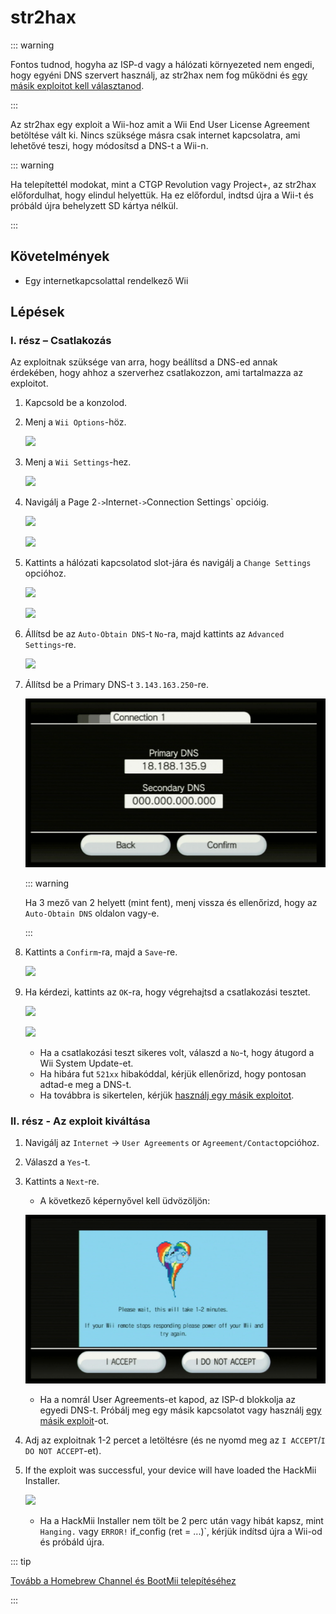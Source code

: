 # str2hax

::: warning

Fontos tudnod, hogyha az ISP-d vagy a hálózati környezeted nem engedi, hogy egyéni DNS szervert használj, az str2hax nem fog működni és [egy másik exploitot kell választanod](get-started).

:::

Az str2hax egy exploit a Wii-hoz amit a Wii End User License Agreement betöltése vált ki. Nincs szüksége másra csak internet kapcsolatra, ami lehetővé teszi, hogy módosítsd a DNS-t a Wii-n.

::: warning

Ha telepítettél modokat, mint a CTGP Revolution vagy Project+, az str2hax előfordulhat, hogy elindul helyettük. Ha ez előfordul, indtsd újra a Wii-t és próbáld újra behelyzett SD kártya nélkül.

:::

## Követelmények

- Egy internetkapcsolattal rendelkező Wii

## Lépések

### I. rész – Csatlakozás

Az exploitnak szüksége van arra, hogy beállítsd a DNS-ed annak érdekében, hogy ahhoz a szerverhez csatlakozzon, ami tartalmazza az exploitot.

1. Kapcsold be a konzolod.

2. Menj a `Wii Options`-höz.

   ![](/images/riiconnect24/Internet_1.png)

3. Menj a `Wii Settings`-hez.

   ![](/images/riiconnect24/Internet_2.png)

4. Navigálj a Page 2`->`Internet`->`Connection Settings\` opcióig.

   ![](/images/riiconnect24/Internet_3.png)

   ![](/images/riiconnect24/Internet_4.png)

5. Kattints a hálózati kapcsolatod slot-jára és navigálj a `Change Settings` opcióhoz.

   ![](/images/riiconnect24/Internet_5.png)

   ![](/images/riiconnect24/Internet_6.png)

6. Állítsd be az `Auto-Obtain DNS`-t `No`-ra, majd kattints az `Advanced Settings`-re.

   ![](/images/riiconnect24/Internet_7.png)

7. Állítsd be a Primary DNS-t `3.143.163.250`-re.

   ![](/images/exploits/str2hax/dns.png)

   ::: warning

   Ha 3 mező van 2 helyett (mint fent), menj vissza és ellenőrizd, hogy az `Auto-Obtain DNS` oldalon vagy-e.

   :::

8. Kattints a `Confirm`-ra, majd a `Save`-re.

   ![](/images/riiconnect24/Internet_10.png)

9. Ha kérdezi, kattints az `OK`-ra, hogy végrehajtsd a csatlakozási tesztet.

   ![](/images/riiconnect24/Internet_11.png)

   ![](/images/riiconnect24/Internet_12.png)

   - Ha a csatlakozási teszt sikeres volt, válaszd a `No`-t, hogy átugord a Wii System Update-et.
   - Ha hibára fut `521xx` hibakóddal, kérjük ellenőrizd, hogy pontosan adtad-e meg a DNS-t.
   - Ha továbbra is sikertelen, kérjük [használj egy másik exploitot](get-started).

### II. rész - Az exploit kiváltása

1. Navigálj az `Internet` -> `User Agreements` or `Agreement/Contact`opcióhoz.

2. Válaszd a `Yes`-t.

3. Kattints a `Next`-re.

   - A következő képernyővel kell üdvözöljön:

   ![](/images/exploits/str2hax/EULA.png)

   - Ha a nomrál User Agreements-et kapod, az ISP-d blokkolja az egyedi DNS-t. Próbálj meg egy másik kapcsolatot vagy használj [egy másik exploit](get-started)-ot.

4. Adj az exploitnak 1-2 percet a letöltésre (és ne nyomd meg az `I ACCEPT`/`I DO NOT ACCEPT`-et).

5. If the exploit was successful, your device will have loaded the HackMii Installer.

   ![](/images/hackmii/scam.png)

   - Ha a HackMii Installer nem tölt be 2 perc után vagy hibát kapsz, mint `Hanging.` vagy `ERROR!` if_config (ret = ...)\`, kérjük indítsd újra a Wii-od és próbáld újra.

::: tip

[Tovább a Homebrew Channel és BootMii telepítéséhez](hbc)

:::
